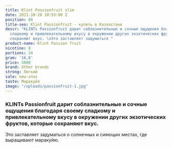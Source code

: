 ```yaml
---
title: Klint Passionfruit slim
date: 2021-10-28 10:53:00 Z
position: 68
title-seo: Klint Passionfruit - купить в Казахстане
descr: "KLINTs Passionfruit дарит соблазнительные и сочные ощущения благодаря своему
  сладкому и привлекательному вкусу в окружении других экзотических фруктов, которые
  сохраняют вкус. \nЭто заставляет задуматься "
product-name: Klint Passion fruit
nicotine: 8
portions: 24
gram: '16,8'
price: 3000
brand: Other brands
strong: Легкий
sale: new-snus
taste: Маракуйя
image: "/uploads/passionfruit-1.jpg"
---
```


### KLINTs Passionfruit дарит соблазнительные и сочные ощущения благодаря своему сладкому и привлекательному вкусу в окружении других экзотических фруктов, которые сохраняют вкус. 
Это заставляет задуматься о солнечных и сияющих местах, где выращивают маракуйю.